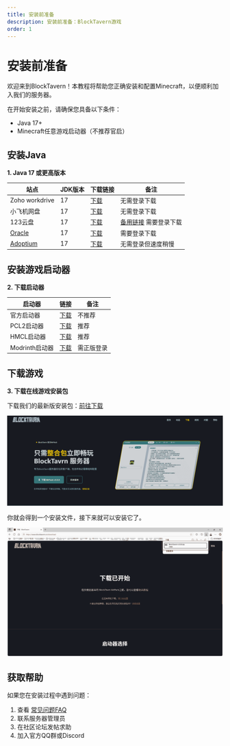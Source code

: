 ```yaml
---
title: 安装前准备
description: 安装前准备：BlockTavern游戏
order: 1
---
```


# 安装前准备

欢迎来到BlockTavern！本教程将帮助您正确安装和配置Minecraft，以便顺利加入我们的服务器。

在开始安装之前，请确保您具备以下条件：
- Java 17+
- Minecraft任意游戏启动器（不推荐官启）

## 安装Java

**1. Java 17 或更高版本**

   | 站点 | JDK版本 | 下载链接 | 备注 |
   | --- | --- | --- | --- |
   | Zoho workdrive | 17 | [下载](https://workdrive.zohopublic.com.cn/file/w86hse521f910525543b9aee2a0b5fbd5af4d) | 无需登录下载
   | 小飞机网盘 | 17 | [下载](https://share.feijipan.com/s/sxOQO9u7) | 无需登录下载 |
   | 123云盘 | 17 | [下载](https://www.123684.com/s/92S0Vv-iVGld) | [备用链接](https://www.123912.com/s/92S0Vv-iVGld)  需要登录下载|
   | [Oracle](https://www.oracle.com/cn/) | 17 | [下载](https://www.oracle.com/java/technologies/downloads/#java17-windows) | 需要登录下载 |
   | [Adoptium](https://adoptium.net/zh-CN/) | 17 | [下载](https://adoptium.net/zh-CN/temurin/releases?version=17&os=any&arch=any) | 无需登录但速度稍慢 |


## 安装游戏启动器

**2. 下载启动器**

| 启动器 | 链接 | 备注 |
| --- | --- | --- |
| 官方启动器 | [下载](https://www.minecraft.net/zh-hans/download) | 不推荐 |
| PCL2启动器 | [下载](https://afdian.com/p/0164034c016c11ebafcb52540025c377) | 推荐 |
| HMCL启动器 | [下载](https://hmcl.huangyuhui.net/download/) | 推荐 |
| Modrinth启动器 | [下载](https://modrinth.com/app) | 需正版登录 |

## 下载游戏

**3. 下载在线游戏安装包**

下载我们的最新版安装包：[前往下载](https://www.blocktavern.cn/download)

![下载图片01](./installation-details/installation-details01.png)

你就会得到一个安装文件，接下来就可以安装它了。

![下载图片02](./installation-details/installation-details02.png)

## 获取帮助

如果您在安装过程中遇到问题：

1. 查看 [常见问题FAQ](/zh-CN/FAQ/faq-details)
2. 联系服务器管理员
3. 在社区论坛发帖求助
4. 加入官方QQ群或Discord


<Contributors />
